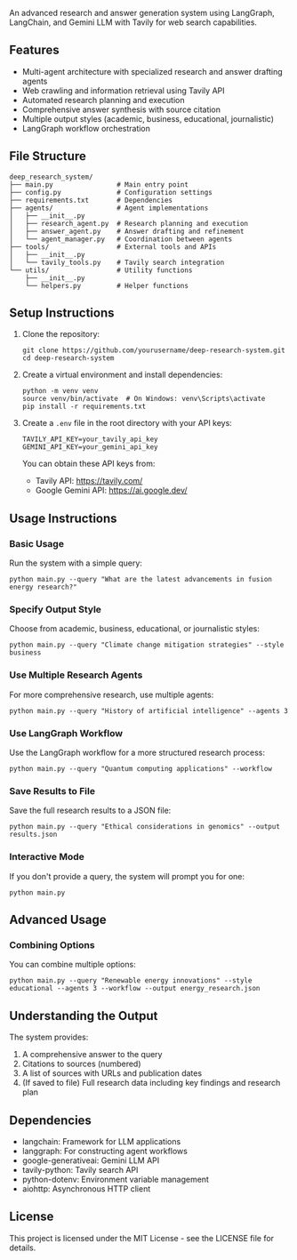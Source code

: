 An advanced research and answer generation system using LangGraph, LangChain, and Gemini LLM with Tavily for web search capabilities.

## Features

- Multi-agent architecture with specialized research and answer drafting agents
- Web crawling and information retrieval using Tavily API
- Automated research planning and execution
- Comprehensive answer synthesis with source citation
- Multiple output styles (academic, business, educational, journalistic)
- LangGraph workflow orchestration

## File Structure

```
deep_research_system/
├── main.py                # Main entry point
├── config.py              # Configuration settings
├── requirements.txt       # Dependencies
├── agents/                # Agent implementations
│   ├── __init__.py
│   ├── research_agent.py  # Research planning and execution
│   ├── answer_agent.py    # Answer drafting and refinement
│   └── agent_manager.py   # Coordination between agents
├── tools/                 # External tools and APIs
│   ├── __init__.py
│   └── tavily_tools.py    # Tavily search integration
└── utils/                 # Utility functions
    ├── __init__.py
    └── helpers.py         # Helper functions
```

## Setup Instructions

1. Clone the repository:
   ```
   git clone https://github.com/yourusername/deep-research-system.git
   cd deep-research-system
   ```

2. Create a virtual environment and install dependencies:
   ```
   python -m venv venv
   source venv/bin/activate  # On Windows: venv\Scripts\activate
   pip install -r requirements.txt
   ```

3. Create a `.env` file in the root directory with your API keys:
   ```
   TAVILY_API_KEY=your_tavily_api_key
   GEMINI_API_KEY=your_gemini_api_key
   ```

   You can obtain these API keys from:
   - Tavily API: https://tavily.com/
   - Google Gemini API: https://ai.google.dev/

## Usage Instructions

### Basic Usage

Run the system with a simple query:

```
python main.py --query "What are the latest advancements in fusion energy research?"
```

### Specify Output Style

Choose from academic, business, educational, or journalistic styles:

```
python main.py --query "Climate change mitigation strategies" --style business
```

### Use Multiple Research Agents

For more comprehensive research, use multiple agents:

```
python main.py --query "History of artificial intelligence" --agents 3
```

### Use LangGraph Workflow

Use the LangGraph workflow for a more structured research process:

```
python main.py --query "Quantum computing applications" --workflow
```

### Save Results to File

Save the full research results to a JSON file:

```
python main.py --query "Ethical considerations in genomics" --output results.json
```

### Interactive Mode

If you don't provide a query, the system will prompt you for one:

```
python main.py
```

## Advanced Usage

### Combining Options

You can combine multiple options:

```
python main.py --query "Renewable energy innovations" --style educational --agents 3 --workflow --output energy_research.json
```

## Understanding the Output

The system provides:

1. A comprehensive answer to the query
2. Citations to sources (numbered)
3. A list of sources with URLs and publication dates
4. (If saved to file) Full research data including key findings and research plan

## Dependencies

- langchain: Framework for LLM applications
- langgraph: For constructing agent workflows
- google-generativeai: Gemini LLM API
- tavily-python: Tavily search API
- python-dotenv: Environment variable management
- aiohttp: Asynchronous HTTP client

## License

This project is licensed under the MIT License - see the LICENSE file for details.